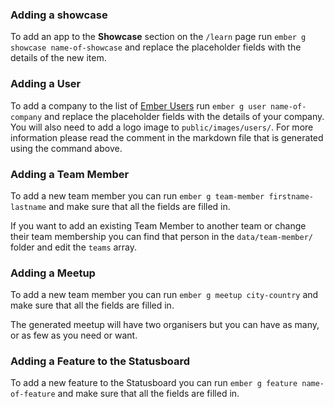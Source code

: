 ### Adding a showcase
To add an app to the **Showcase** section on the `/learn` page run `ember g showcase name-of-showcase` and replace the placeholder fields with the details of the new item.

### Adding a User
To add a company to the list of [Ember Users](https://emberjs.com/ember-users/) run `ember g user name-of-company` and replace the placeholder fields with the details of your company. You will also need to add a logo image to `public/images/users/`. For more information please read the comment in the markdown file that is generated using the command above.

### Adding a Team Member
To add a new team member you can run `ember g team-member firstname-lastname` and make sure that all the fields are filled in.

If you want to add an existing Team Member to another team or change their team membership you can find that person in the `data/team-member/` folder and edit the `teams` array.

### Adding a Meetup
To add a new team member you can run `ember g meetup city-country` and make sure that all the fields are filled in.

The generated meetup will have two organisers but you can have as many, or as few as you need or want.

### Adding a Feature to the Statusboard
To add a new feature to the Statusboard you can run `ember g feature name-of-feature` and make sure that all the fields are filled in. 
